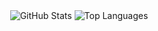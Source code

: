 <div align="center">
  <img src="https://github-readme-stats.vercel.app/api?username=weiwang0305&show_icons=true&theme=dark" alt="GitHub Stats" />
  <img src="https://github-readme-stats.vercel.app/api/top-langs/?username=weiwang0305" alt="Top Languages" />
</div>
